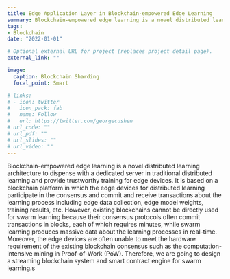 ```yaml
---
title: Edge Application Layer in Blockchain-empowered Edge Learning
summary: Blockchain-empowered edge learning is a novel distributed learning architecture to dispense with a dedicated server in traditional distributed learning and provide trustworthy training for edge devices.
tags:
- Blockchain
date: "2022-01-01"

# Optional external URL for project (replaces project detail page).
external_link: ""

image:
  caption: Blockchain Sharding 
  focal_point: Smart

# links:
# - icon: twitter
#   icon_pack: fab
#   name: Follow
#   url: https://twitter.com/georgecushen
# url_code: ""
# url_pdf: ""
# url_slides: ""
# url_video: ""
---
```


Blockchain-empowered edge learning is a novel distributed learning architecture to dispense with a dedicated server in traditional distributed learning and provide trustworthy training for edge devices. It is based on a blockchain platform in which the edge devices for distributed learning participate in the consensus and commit and receive transactions about the learning process including edge data collection, edge model weights, training results, etc. However, existing blockchains cannot be directly used for swarm learning because their consensus protocols often commit transactions in blocks, each of which requires minutes, while swarm learning produces massive data about the learning processes in real-time. Moreover, the edge devices are often unable to meet the hardware requirement of the existing blockchain consensus such as the computation-intensive mining in Proof-of-Work (PoW). Therefore, we are going to design a streaming blockchain system and smart contract engine for swarm learning.s
